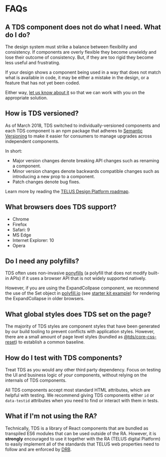 # FAQs

## A TDS component does not do what I need. What do I do?

The design system must strike a balance between flexibility and consistency. If components are overly flexible they become unwieldy and lose their outcome of consistency. But, if they are too rigid they become less useful and frustrating.

If your design shows a component being used in a way that does not match what is available in code, it may be either a mistake in the design, or a feature that has not yet been coded.

Either way, [let us know about it](contact.md) so that we can work with you on the appropriate solution.

## How is TDS versioned?

As of March 2018, TDS switched to individually-versioned components and each TDS component is an npm package that adheres to [Semantic Versioning](https://semver.org/) to make it easier for consumers to manage upgrades across independent components.

In short:

* Major version changes denote breaking API changes such as renaming a component.
* Minor version changes denote backwards compatible changes such as introducing a new prop to a component.
* Patch changes denote bug fixes.

Learn more by reading the [TELUS Design Platform roadmap](roadmap.md).

## What browsers does TDS support?

* Chrome
* Firefox
* Safari: 9
* MS Edge
* Internet Explorer: 10
* Opera

## Do I need any polyfills?

TDS often uses non-invasive [ponyfills](https://github.com/sindresorhus/ponyfill) (a polyfill that does
not modify built-in APIs) if it uses a browser API that is not widely supported natively.

However, if you are using the ExpandCollpase component, we recommend the use of the Set object in [polyfill.io](https://polyfill.io/v2/docs/) (see
[starter kit example][starter-kit-polyfill]) for rendering the ExpandCollapse in older browsers.

## What global styles does TDS set on the page?

The majority of TDS styles are component styles that have been generated by our build tooling to prevent conflicts with application styles. However, there are a small amount of page level styles (bundled as [@tds/core-css-reset](/components/index.html#css-reset)) to establish a common baseline.

## How do I test with TDS components?

Treat TDS as you would any other third party dependency. Focus on testing the UI and business logic of _your_ components, without relying on the internals of TDS components.

All TDS components accept most standard HTML attributes, which are helpful with testing. We recommend giving TDS components either `id` or `data-testid` attributes when you need to find or interact with them in tests.

## What if I'm not using the RA?

Technically, TDS is a library of React components that are bundled as transpiled ES6 modules that can be used outside of the RA. However, it is **strongly** encouraged to use it together with the RA (TELUS digital Platform) to easily implement all of the standards that TELUS web properties need to follow and are enforced by [DRB](https://drb.telus.com).

[starter-kit-polyfill]: https://github.com/telusdigital/telus-isomorphic-starter-kit/blob/4d2ab3608c6868f9ab10429e6037fb4f26372686/ui/src/server/registerServerSideRenderMiddleware.jsx#L131
